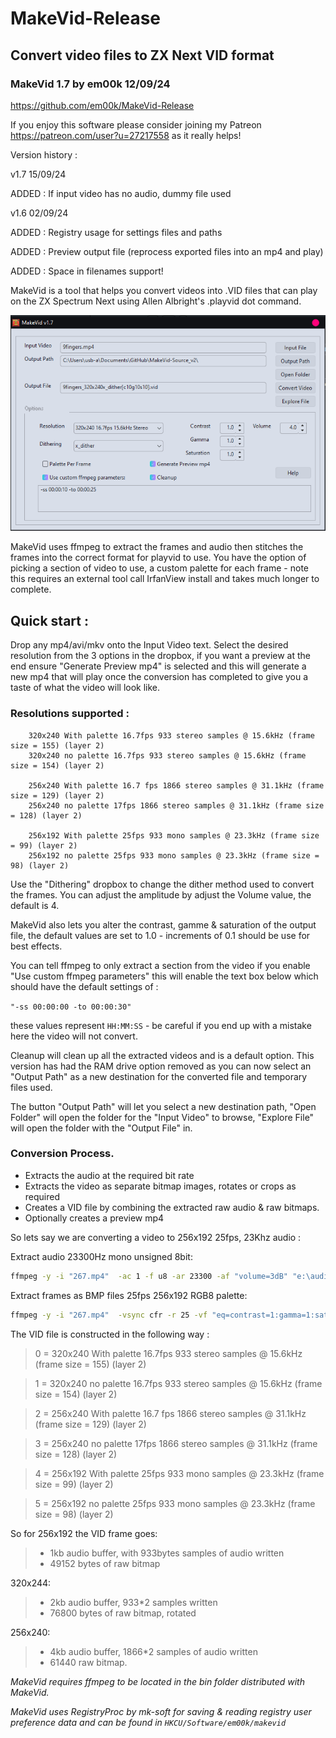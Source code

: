 # MakeVid-Release
 Convert video files to ZX Next VID format
---
### MakeVid 1.7 by em00k 12/09/24
https://github.com/em00k/MakeVid-Release

If you enjoy this software please consider joining my Patreon
https://patreon.com/user?u=27217558 as it really helps!

Version history :

v1.7 15/09/24

   ADDED   :   If input video has no audio, dummy file used

v1.6 02/09/24

   ADDED   :   Registry usage for settings files and paths

   ADDED   :   Preview output file (reprocess exported files into an mp4 and play)

   ADDED   :   Space in filenames support! 

MakeVid is a tool that helps you convert videos into .VID files that can play
on the ZX Spectrum Next using Allen Albright's .playvid dot command. 

![Screenshot](imgs/screenshot.png)

MakeVid uses ffmpeg to extract the frames and audio then stitches the frames 
into the correct format for playvid to use. You have the option of picking
a section of video to use, a custom palette for each frame - note this requires 
an external tool call IrfanView install and takes much longer to complete. 

## Quick start :

Drop any mp4/avi/mkv onto the Input Video text. Select the desired resolution from
the 3 options in the dropbox, if you want a preview at the end ensure "Generate
Preview mp4" is selected and this will generate a new mp4 that will play once the
conversion has completed to give you a taste of what the video will look like.

### Resolutions supported : 
```
    320x240 With palette 16.7fps 933 stereo samples @ 15.6kHz (frame size = 155) (layer 2)
    320x240 no palette 16.7fps 933 stereo samples @ 15.6kHz (frame size = 154) (layer 2)

    256x240 With palette 16.7 fps 1866 stereo samples @ 31.1kHz (frame size = 129) (layer 2)
    256x240 no palette 17fps 1866 stereo samples @ 31.1kHz (frame size = 128) (layer 2)

    256x192 With palette 25fps 933 mono samples @ 23.3kHz (frame size = 99) (layer 2)
    256x192 no palette 25fps 933 mono samples @ 23.3kHz (frame size = 98) (layer 2)
```
Use the "Dithering" dropbox to change the dither method used to convert the frames. You
can adjust the amplitude by adjust the Volume value, the default is 4.

MakeVid also lets you alter the contrast, gamme & saturation of the output file, the
default values are set to 1.0 - increments of 0.1 should be use for best effects. 

You can tell ffmpeg to only extract a section from the video if you enable "Use custom
ffmpeg parameters" this will enable the text box below which should have the default 
settings of :

```"-ss 00:00:00 -to 00:00:30"```

these values represent ```HH:MM:SS``` - be careful if you end up with a mistake here the video will 
not convert. 

Cleanup will clean up all the extracted videos and is a default option. This version 
has had the RAM drive option removed as you can now select an "Output Path" as a new
destination for the converted file and temporary files used. 

The button "Output Path" will let you select a new destination path, "Open Folder" will 
open the folder for the "Input Video" to browse, "Explore File" will open the folder
with the "Output File" in. 

### Conversion Process. 

- Extracts the audio at the required bit rate 
- Extracts the video as separate bitmap images, rotates or crops as required
- Creates a VID file by combining the extracted raw audio & raw bitmaps. 
- Optionally creates a preview mp4

So lets say we are converting a video to 256x192 25fps, 23Khz audio : 

Extract audio 23300Hz mono unsigned 8bit: 
```bash
ffmpeg -y -i "267.mp4"  -ac 1 -f u8 -ar 23300 -af "volume=3dB" "e:\audio.pcm"
```

Extract frames as BMP files 25fps 256x192 RGB8 palette: 
```bash
ffmpeg -y -i "267.mp4"  -vsync cfr -r 25 -vf "eq=contrast=1:gamma=1:saturation=1,vflip,scale=w=256:h=192:sws_dither=auto" -pix_fmt rgb8 "e:\ffmpeg0_%d.bmp"
```

The VID file is constructed in the following way : 

>0 = 320x240 With palette 16.7fps 933 stereo samples @ 15.6kHz (frame size = 155) (layer 2)

>1 = 320x240 no palette 16.7fps 933 stereo samples @ 15.6kHz (frame size = 154) (layer 2)

>2 = 256x240 With palette 16.7 fps 1866 stereo samples @ 31.1kHz (frame size = 129) (layer 2)

>3 = 256x240 no palette 17fps 1866 stereo samples @ 31.1kHz (frame size = 128) (layer 2)

>4 = 256x192 With palette 25fps 933 mono samples @ 23.3kHz (frame size = 99) (layer 2)

>5 = 256x192 no palette 25fps 933 mono samples @ 23.3kHz (frame size = 98) (layer 2)

So for 256x192 the VID frame goes:
>- 1kb audio buffer, with 933bytes samples of audio written
>- 49152 bytes of raw bitmap

320x244:
>- 2kb audio buffer, 933*2 samples written 
>- 76800 bytes of raw bitmap, rotated

256x240:
>- 4kb audio buffer, 1866*2 samples of audio written
>- 61440 raw bitmap.


*MakeVid requires ffmpeg to be located in the bin folder distributed with MakeVid.*

*MakeVid uses RegistryProc by mk-soft for saving & reading registry user preference data
and can be found in ```HKCU/Software/em00k/makevid```*

